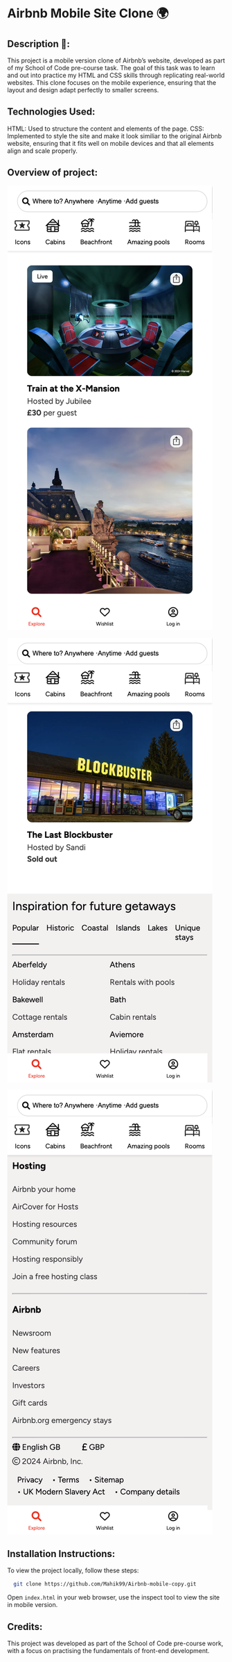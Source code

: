 # Airbnb Mobile Site Clone 🌍

## Description 📲:

This project is a mobile version clone of Airbnb’s website, developed as part of my School of Code pre-course task. The goal of this task was to learn and out into practice my HTML and CSS skills through replicating real-world websites. This clone focuses on the mobile experience, ensuring that the layout and design adapt perfectly to smaller screens.

## Technologies Used:

HTML: Used to structure the content and elements of the page.
CSS: Implemented to style the site and make it look similiar to the original Airbnb website, ensuring that it fits well on mobile devices and that all elements align and scale properly.

## Overview of project:

![App screenhot](/screenshots/homepage.png)

![App screenhot](/screenshots/main.png)

![App screenhot](/screenshots/footer.png)

## Installation Instructions:

To view the project locally, follow these steps:

```bash
  git clone https://github.com/Mahik99/Airbnb-mobile-copy.git
```

Open `index.html` in your web browser, use the inspect tool to view the site in mobile version.

## Credits:

This project was developed as part of the School of Code pre-course work, with a focus on practising the fundamentals of front-end development.
